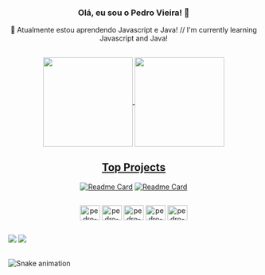 
### <div align='center'> Olá, eu sou o Pedro Vieira! 👋</div>
<div align='center'>🌱 Atualmente estou aprendendo Javascript e Java! // I'm currently learning Javascript and Java!</div>

##

<div align="center">
  <a href="https://github.com/pedrovs3">
  <img align="center" height="180em" src="https://github-readme-stats.vercel.app/api?username=pedrovs3&show_icons=true&theme=midnight-purple&include_all_commits=true&count_private=true"/>
  <img align="center" height="180em" src="https://github-readme-stats.vercel.app/api/top-langs/?username=pedrovs3&layout=compact&langs_count=7&theme=midnight-purple"/>
</div>
  
  <h2 align="center">Top Projects</h2>
 <div align="center">
   
 [![Readme Card](https://github-readme-stats.vercel.app/api/pin/?username=pedrovs3&repo=portfolio&show_owner=true&theme=midnight-purple)](https://github.com/pedrovs3/portfolio)  [![Readme Card](https://github-readme-stats.vercel.app/api/pin/?username=pedrovs3&repo=calculadora-JS&show_owner=true&theme=midnight-purple)](https://github.com/pedrovs3/calculadora-JS)
   
 </div>
  
##
  
  <div align='center'>
    <img align="center" alt="pedro-CSS" height="30" width="40" src="https://cdn.jsdelivr.net/gh/devicons/devicon/icons/css3/css3-original.svg" />
    <img align="center" alt="pedro-HTML" height="30" width="40" src="https://cdn.jsdelivr.net/gh/devicons/devicon/icons/html5/html5-original.svg" />
    <img align="center" alt="pedro-JS" height="30" width="40" src="https://cdn.jsdelivr.net/gh/devicons/devicon/icons/javascript/javascript-original.svg" />
    <img align="center" alt="pedro-Py" height="30" width="40" src="https://cdn.jsdelivr.net/gh/devicons/devicon/icons/python/python-original.svg" />
    <img align="center" alt="pedro-Java" height="30" width="40" src="https://cdn.jsdelivr.net/gh/devicons/devicon/icons/java/java-original.svg"/>
  </div>
  
##
  
 <div>
  <a href="https://www.instagram.com/pedrovs3_/" target="_blank"><img src="https://img.shields.io/badge/-Instagram-%23E4405F?style=for-the-badge&logo=instagram&logoColor=white" target="_blank"></a>
  <a href = "mailto:pedrovs3@hotmail.com"><img src="https://img.shields.io/badge/-Hotmail-%23333?style=for-the-badge&logo=gmail&logoColor=white" target="_blank"></a>
 </div>
   
##
  
![Snake animation](https://github.com/pedrovs3/pedrovs3/blob/output/github-contribution-grid-snake.svg)

